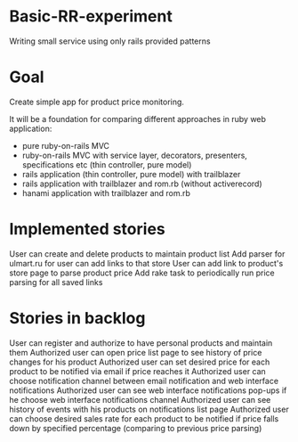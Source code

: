 # Basic-RR-experiment
Writing small service using only rails provided patterns

# Goal

Create simple app for product price monitoring.

It will be a foundation for comparing different approaches in ruby web application:
  * pure ruby-on-rails MVC
  * ruby-on-rails MVC with service layer, decorators, presenters, specifications etc (thin controller, pure model) 
  * rails application (thin controller, pure model) with trailblazer
  * rails application with trailblazer and rom.rb (without activerecord)
  * hanami application with trailblazer and rom.rb

# Implemented stories

User can create and delete products to maintain product list
Add parser for ulmart.ru for user can add links to that store
User can add link to product's store page to parse product price
Add rake task to periodically run price parsing for all saved links

# Stories in backlog

User can register and authorize to have personal products and maintain them
Authorized user can open price list page to see history of price changes for his product
Authorized user can set desired price for each product to be notified via email if price reaches it
Authorized user can choose notification channel between email notification and web interface notifications
Authorized user can see web interface notifications pop-ups if he choose web interface notifications channel
Authorized user can see history of events with his products on notifications list page
Authorized user can choose desired sales rate for each product to be notified if price falls down 
  by specified percentage (comparing to previous price parsing)
